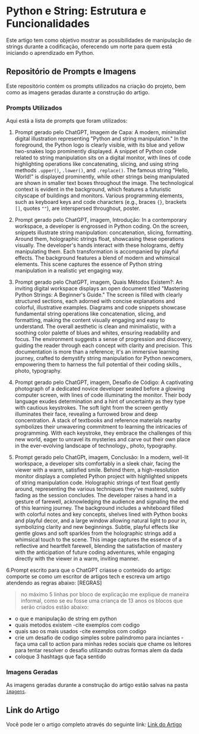 # Python e String: Estrutura e Funcionalidades

Este artigo tem como objetivo mostrar as possibilidades de manipulação de strings durante a codificação, oferecendo um norte para quem está iniciando o aprendizado em Python.

## Repositório de Prompts e Imagens

Este repositório contém os prompts utilizados na criação do projeto, bem como as imagens geradas durante a construção do artigo.

### Prompts Utilizados

Aqui está a lista de prompts que foram utilizados:

1. Prompt gerado pelo ChatGPT, Imagem de Capa: A modern, minimalist digital illustration representing "Python and string manipulation." In the foreground, the Python logo is clearly visible, with its blue and yellow two-snakes logo prominently displayed. A snippet of Python code related to string manipulation sits on a digital monitor, with lines of code highlighting operations like concatenating, slicing, and using string methods `.upper()`, `.lower()`, and `.replace()`.
The famous string "Hello, World!" is displayed prominently, while other strings being manipulated are shown in smaller text boxes throughout the image. The technological context is evident in the background, which features a futuristic cityscape of buildings and monitors.
Various programming elements, such as keyboard keys and code characters (e.g., braces `{}`, brackets `[]`, quotes `""`), are interspersed throughout, poster.

2. Prompt gerado pelo ChatGPT, imagem, Introdução: In a contemporary workspace, a developer is engrossed in Python coding. On the screen, snippets illustrate string manipulation: concatenation, slicing, formatting. Around them, holographic strings float, showcasing these operations visually. The developer's hands interact with these holograms, deftly manipulating them. Each transformation is accompanied by playful effects. The background features a blend of modern and whimsical elements. This scene captures the essence of Python string manipulation in a realistic yet engaging way.
   
3. Prompt gerado pelo ChatGPT, imagem, Quais Métodos Existem?: An inviting digital workspace displays an open document titled "Mastering Python Strings: A Beginner's Guide." The screen is filled with clearly structured sections, each adorned with concise explanations and colorful, illustrative examples. Diagrams and code snippets showcase fundamental string operations like concatenation, slicing, and formatting, making the content visually engaging and easy to understand. The overall aesthetic is clean and minimalistic, with a soothing color palette of blues and whites, ensuring readability and focus. The environment suggests a sense of progression and discovery, guiding the reader through each concept with clarity and precision. This documentation is more than a reference; it's an immersive learning journey, crafted to demystify string manipulation for Python newcomers, empowering them to harness the full potential of their coding skills., photo, typography.

4. Prompt gerado pelo ChatGPT, imagem, Desafio de Código: A captivating photograph of a dedicated novice developer seated before a glowing computer screen, with lines of code illuminating the monitor. Their body language exudes determination and a hint of uncertainty as they type with cautious keystrokes. The soft light from the screen gently illuminates their face, revealing a furrowed brow and deep concentration. A stack of textbooks and reference materials nearby symbolizes their unwavering commitment to learning the intricacies of programming. With each keystroke, they embrace the challenges of this new world, eager to unravel its mysteries and carve out their own place in the ever-evolving landscape of technology., photo, typography.

5. Prompt gerado pelo ChatGPt, imagem, Conclusão: In a modern, well-lit workspace, a developer sits comfortably in a sleek chair, facing the viewer with a warm, satisfied smile. Behind them, a high-resolution monitor displays a completed Python project with highlighted snippets of string manipulation code. Holographic strings of text float gently around, representing the various techniques they've mastered, subtly fading as the session concludes.
The developer raises a hand in a gesture of farewell, acknowledging the audience and signaling the end of this learning journey. The background includes a whiteboard filled with colorful notes and key concepts, shelves lined with Python books and playful decor, and a large window allowing natural light to pour in, symbolizing clarity and new beginnings. Subtle, playful effects like gentle glows and soft sparkles from the holographic strings add a whimsical touch to the scene.
This image captures the essence of a reflective and heartfelt farewell, blending the satisfaction of mastery with the anticipation of future coding adventures, while engaging directly with the viewer in a warm, inviting manner. 

6.Prompt escrito para que o ChatGPT criasse o conteúdo do artigo:  comporte se como um escritor de artigos tech e escreva um artigo atendendo as regras abaixo:
[REGRAS]
>no máximo 5 linhas por bloco de explicação
>me explique de maneira informal, como se eu fosse uma criança de 13 anos
>os blocos que serão criados estão abaixo:
   - o que e manipulação de string em python
   - quais metodos existem
       -cite exemplos com codigo
   - quais sao os mais usados
      -cite exemplos com codigo
  - crie um desafio de codigo simples sobre palindromo para inciantes
-faça uma call to action para minhas redes sociais que chame os leitores para tentar resolver o desafio utilizando outras formas alem da dada
- coloque 3 hashtags que faça sentido

### Imagens Geradas

As imagens geradas durante a construção do artigo estão salvas na pasta [`imagens`](./imagens).

## Link do Artigo

Você pode ler o artigo completo através do seguinte link: [Link do Artigo](https://web.dio.me/articles/python-e-strings-estrutura-e-funcionalidades-a-explorar?back=%2Farticles&page=1&order=oldest)
